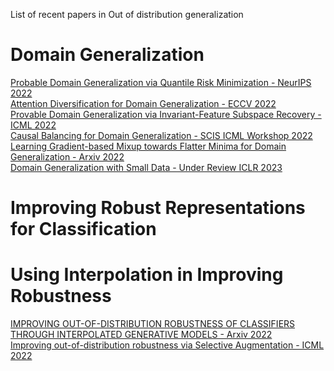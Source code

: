 List of recent papers in Out of distribution generalization

# Domain Generalization
[Probable Domain Generalization via Quantile Risk Minimization - NeurIPS 2022](https://arxiv.org/abs/2207.09944) </br>
[Attention Diversification for Domain Generalization - ECCV 2022](https://arxiv.org/abs/2210.04206v1) </br>
[Provable Domain Generalization via Invariant-Feature Subspace Recovery - ICML 2022](https://arxiv.org/abs/2201.12919) </br>
[Causal Balancing for Domain Generalization - SCIS ICML Workshop 2022](https://openreview.net/pdf?id=imav8hheb2M) </br>
[Learning Gradient-based Mixup towards Flatter Minima for Domain Generalization - Arxiv 2022](https://arxiv.org/pdf/2209.14742.pdf) </br>
[Domain Generalization with Small Data - Under Review ICLR 2023](https://openreview.net/pdf?id=RKiWwhocuiU) </br>

# Improving Robust Representations for Classification

# Using Interpolation in Improving Robustness
[IMPROVING OUT-OF-DISTRIBUTION ROBUSTNESS OF CLASSIFIERS THROUGH INTERPOLATED GENERATIVE MODELS - Arxiv 2022](https://openreview.net/pdf?id=XuxAEYYGhV-) </br>
[Improving out-of-distribution robustness via Selective Augmentation - ICML 2022](https://arxiv.org/pdf/2201.00299.pdf) </br>

